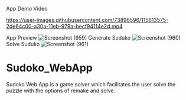 
App Demo Video

https://user-images.githubusercontent.com/73896596/115613575-2de64c00-a30a-11eb-978a-becf94114e2d.mp4


App Preview
![Screenshot (959)](https://user-images.githubusercontent.com/73896596/115613165-b44e5e00-a309-11eb-824e-b0d0afcfa763.png)
Generate Suduko
![Screenshot (960)](https://user-images.githubusercontent.com/73896596/115613170-b57f8b00-a309-11eb-92e1-5903f0be9d9b.png)
Solve Suduko
![Screenshot (961)](https://user-images.githubusercontent.com/73896596/115613173-b57f8b00-a309-11eb-8768-e551ef75ff9c.png)

# Sudoko_WebApp
Sudoko Web App is a game solver which facilitates the user solve the puzzle with the options of remake and solve.
